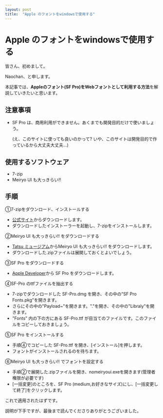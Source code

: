 ```yaml
---
layout: post
title:  "Apple のフォントをwindowsで使用する"
---
```


# Apple のフォントをwindowsで使用する

皆さん、初めまして。

Naochan、と申します。

本記事では、<strong>Appleのフォント(SF Pro)をWebフォントとして利用する方法</strong>を解説していきたいと思います。

## 注意事項

* SF Pro は、商用利用ができません。あくまでも開発目的だけで使いましょう。

  (え、このサイトに使っても良いのかって? いや、このサイトは開発目的で作っているから大丈夫大丈夫...)

## 使用するソフトウェア

* 7-zip
* Meiryo UI も大っきらい!!

## 手順

①7-zipをダウンロード、インストールする

* [公式サイト](https://7-zip.org/)からダウンロードします。
* ダウンロードしたインストーラーを起動し、7-zipをインストールします。

②Meiryo UI も大っきらい!! をダウンロードする

* [Tatsu ミュージアム](https://www.tatsu-syo.info/MySoft/WinCust/index.html#DLnoMeiryoUI)からMeiryo UI も大っきらい!! をダウンロードします。
* ダウンロードした.zipファイルは展開しておくとよいでしょう。

③SF Pro をダウンロードする

* [Apple Developer](https://developer.apple.com/fonts/)から SF Pro をダウンロードします。

④SF-Pro のttfファイルを抽出する

* 7-zipでダウンロードした SF-Pro.dmg を開き、その中の"SF Pro Fonts.pkg"を開きます。
* さらにその中の"Payload~"を開きます。"."を開き、その中の"Libraly"を開きます。
* "Fonts" 内の下の方にある SF-Pro.ttf が目当てのファイルです。このファイルをコピーしておきましょう。

⑤SF Pro をインストールする

* 手順④でコピーした SF-Pro.ttf を開き、[インストール]を押します。
* フォントがインストールされるのを待ちます。

⑥Meiryo UI も大っきらい!! でフォントを設定する

* 手順②で展開した.zipファイルを開き、nomeiryoui.exeを開きます(管理者権限が必要です)
* [一括変更]のところを、SF Pro (medium,お好きなサイズ)にし、[一括変更して終了]をクリックします。

これで適用されたはずです。

説明が下手ですが、最後まで読んでくださりありがとうございました。
